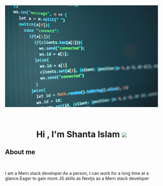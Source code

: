 ![logo](https://raw.githubusercontent.com/Shanta-Islam/Shanta-Islam/main/images/banner.jpg)

<br>
<h1 align="center"><b>Hi , I'm Shanta Islam </b><img src="https://media.giphy.com/media/hvRJCLFzcasrR4ia7z/giphy.gif" width="35"></h1>

## **About me**
<br>
<div align="center">
  <p align="left">
  I am a Mern stack developer.As a person, I can work for a long time at a glance.Eager to gain more JS skills as Nextjs as a Mern stack developer
  </p>
</div>


